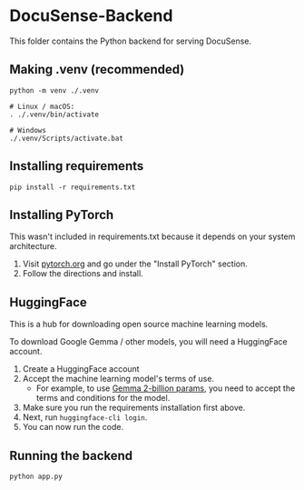 # DocuSense-Backend
This folder contains the Python backend for serving DocuSense. 

## Making .venv (recommended)
```shell
python -m venv ./.venv

# Linux / macOS: 
. ./.venv/bin/activate

# Windows
./.venv/Scripts/activate.bat
```

## Installing requirements
```shell
pip install -r requirements.txt
```

## Installing PyTorch
This wasn't included in requirements.txt because it depends on your system architecture. 

1. Visit [pytorch.org](https://pytorch.org/) and go under the "Install PyTorch" section.
2. Follow the directions and install. 

## HuggingFace
This is a hub for downloading open source machine learning models. 

To download Google Gemma / other models, you will need a HuggingFace account. 

1. Create a HuggingFace account
2. Accept the machine learning model's terms of use.
    - For example, to use [Gemma 2-billion params](https://huggingface.co/google/gemma-2-2b-it), you need to accept the 
      terms and conditions for the model. 
3. Make sure you run the requirements installation first above. 
4. Next, run `huggingface-cli login`. 
5. You can now run the code. 

## Running the backend
```shell
python app.py
```